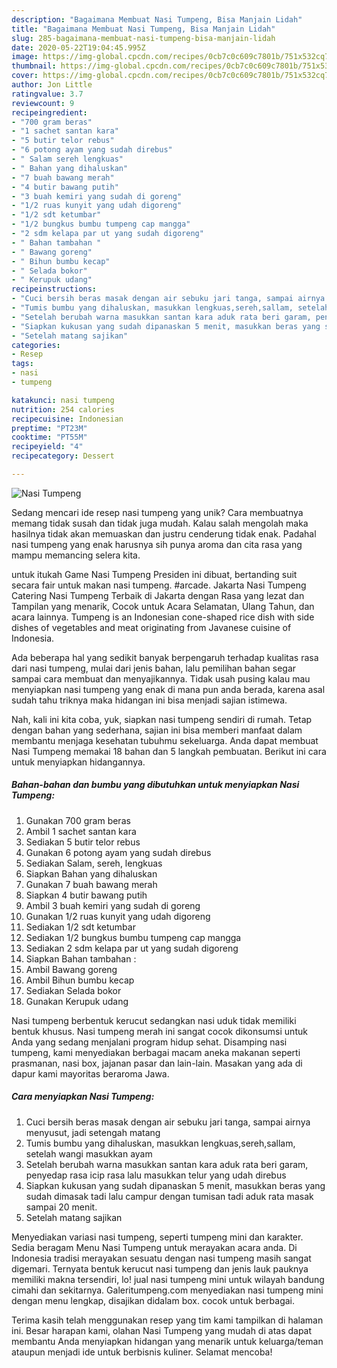 ```yaml
---
description: "Bagaimana Membuat Nasi Tumpeng, Bisa Manjain Lidah"
title: "Bagaimana Membuat Nasi Tumpeng, Bisa Manjain Lidah"
slug: 285-bagaimana-membuat-nasi-tumpeng-bisa-manjain-lidah
date: 2020-05-22T19:04:45.995Z
image: https://img-global.cpcdn.com/recipes/0cb7c0c609c7801b/751x532cq70/nasi-tumpeng-foto-resep-utama.jpg
thumbnail: https://img-global.cpcdn.com/recipes/0cb7c0c609c7801b/751x532cq70/nasi-tumpeng-foto-resep-utama.jpg
cover: https://img-global.cpcdn.com/recipes/0cb7c0c609c7801b/751x532cq70/nasi-tumpeng-foto-resep-utama.jpg
author: Jon Little
ratingvalue: 3.7
reviewcount: 9
recipeingredient:
- "700 gram beras"
- "1 sachet santan kara"
- "5 butir telor rebus"
- "6 potong ayam yang sudah direbus"
- " Salam sereh lengkuas"
- " Bahan yang dihaluskan"
- "7 buah bawang merah"
- "4 butir bawang putih"
- "3 buah kemiri yang sudah di goreng"
- "1/2 ruas kunyit yang udah digoreng"
- "1/2 sdt ketumbar"
- "1/2 bungkus bumbu tumpeng cap mangga"
- "2 sdm kelapa par ut yang sudah digoreng"
- " Bahan tambahan "
- " Bawang goreng"
- " Bihun bumbu kecap"
- " Selada bokor"
- " Kerupuk udang"
recipeinstructions:
- "Cuci bersih beras masak dengan air sebuku jari tanga, sampai airnya menyusut, jadi setengah matang"
- "Tumis bumbu yang dihaluskan, masukkan lengkuas,sereh,sallam, setelah wangi masukkan ayam"
- "Setelah berubah warna masukkan santan kara aduk rata beri garam, penyedap rasa icip rasa lalu masukkan telur yang udah direbus"
- "Siapkan kukusan yang sudah dipanaskan 5 menit, masukkan beras yang sudah dimasak tadi lalu campur dengan tumisan tadi aduk rata masak sampai 20 menit."
- "Setelah matang sajikan"
categories:
- Resep
tags:
- nasi
- tumpeng

katakunci: nasi tumpeng 
nutrition: 254 calories
recipecuisine: Indonesian
preptime: "PT23M"
cooktime: "PT55M"
recipeyield: "4"
recipecategory: Dessert

---
```



![Nasi Tumpeng](https://img-global.cpcdn.com/recipes/0cb7c0c609c7801b/751x532cq70/nasi-tumpeng-foto-resep-utama.jpg)

Sedang mencari ide resep nasi tumpeng yang unik? Cara membuatnya memang tidak susah dan tidak juga mudah. Kalau salah mengolah maka hasilnya tidak akan memuaskan dan justru cenderung tidak enak. Padahal nasi tumpeng yang enak harusnya sih punya aroma dan cita rasa yang mampu memancing selera kita.

untuk itukah Game Nasi Tumpeng Presiden ini dibuat, bertanding suit secara fair untuk makan nasi tumpeng. #arcade. Jakarta Nasi Tumpeng Catering Nasi Tumpeng Terbaik di Jakarta dengan Rasa yang lezat dan Tampilan yang menarik, Cocok untuk Acara Selamatan, Ulang Tahun, dan acara lainnya. Tumpeng is an Indonesian cone-shaped rice dish with side dishes of vegetables and meat originating from Javanese cuisine of Indonesia.

Ada beberapa hal yang sedikit banyak berpengaruh terhadap kualitas rasa dari nasi tumpeng, mulai dari jenis bahan, lalu pemilihan bahan segar sampai cara membuat dan menyajikannya. Tidak usah pusing kalau mau menyiapkan nasi tumpeng yang enak di mana pun anda berada, karena asal sudah tahu triknya maka hidangan ini bisa menjadi sajian istimewa.


Nah, kali ini kita coba, yuk, siapkan nasi tumpeng sendiri di rumah. Tetap dengan bahan yang sederhana, sajian ini bisa memberi manfaat dalam membantu menjaga kesehatan tubuhmu sekeluarga. Anda dapat membuat Nasi Tumpeng memakai 18 bahan dan 5 langkah pembuatan. Berikut ini cara untuk menyiapkan hidangannya.

<!--inarticleads1-->

##### Bahan-bahan dan bumbu yang dibutuhkan untuk menyiapkan Nasi Tumpeng:

1. Gunakan 700 gram beras
1. Ambil 1 sachet santan kara
1. Sediakan 5 butir telor rebus
1. Gunakan 6 potong ayam yang sudah direbus
1. Sediakan  Salam, sereh, lengkuas
1. Siapkan  Bahan yang dihaluskan
1. Gunakan 7 buah bawang merah
1. Siapkan 4 butir bawang putih
1. Ambil 3 buah kemiri yang sudah di goreng
1. Gunakan 1/2 ruas kunyit yang udah digoreng
1. Sediakan 1/2 sdt ketumbar
1. Sediakan 1/2 bungkus bumbu tumpeng cap mangga
1. Sediakan 2 sdm kelapa par ut yang sudah digoreng
1. Siapkan  Bahan tambahan :
1. Ambil  Bawang goreng
1. Ambil  Bihun bumbu kecap
1. Sediakan  Selada bokor
1. Gunakan  Kerupuk udang


Nasi tumpeng berbentuk kerucut sedangkan nasi uduk tidak memiliki bentuk khusus. Nasi tumpeng merah ini sangat cocok dikonsumsi untuk Anda yang sedang menjalani program hidup sehat. Disamping nasi tumpeng, kami menyediakan berbagai macam aneka makanan seperti prasmanan, nasi box, jajanan pasar dan lain-lain. Masakan yang ada di dapur kami mayoritas beraroma Jawa. 

<!--inarticleads2-->

##### Cara menyiapkan Nasi Tumpeng:

1. Cuci bersih beras masak dengan air sebuku jari tanga, sampai airnya menyusut, jadi setengah matang
1. Tumis bumbu yang dihaluskan, masukkan lengkuas,sereh,sallam, setelah wangi masukkan ayam
1. Setelah berubah warna masukkan santan kara aduk rata beri garam, penyedap rasa icip rasa lalu masukkan telur yang udah direbus
1. Siapkan kukusan yang sudah dipanaskan 5 menit, masukkan beras yang sudah dimasak tadi lalu campur dengan tumisan tadi aduk rata masak sampai 20 menit.
1. Setelah matang sajikan


Menyediakan variasi nasi tumpeng, seperti tumpeng mini dan karakter. Sedia beragam Menu Nasi Tumpeng untuk merayakan acara anda. Di Indonesia tradisi merayakan sesuatu dengan nasi tumpeng masih sangat digemari. Ternyata bentuk kerucut nasi tumpeng dan jenis lauk pauknya memiliki makna tersendiri, lo! jual nasi tumpeng mini untuk wilayah bandung cimahi dan sekitarnya. Galeritumpeng.com menyediakan nasi tumpeng mini dengan menu lengkap, disajikan didalam box. cocok untuk berbagai. 

Terima kasih telah menggunakan resep yang tim kami tampilkan di halaman ini. Besar harapan kami, olahan Nasi Tumpeng yang mudah di atas dapat membantu Anda menyiapkan hidangan yang menarik untuk keluarga/teman ataupun menjadi ide untuk berbisnis kuliner. Selamat mencoba!
